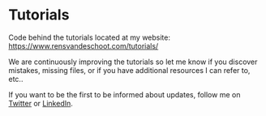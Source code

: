 # Tutorials

Code behind the tutorials located at my website: https://www.rensvandeschoot.com/tutorials/

We are continuously improving the tutorials so let me know if you discover mistakes, missing files, or if you have additional resources I can refer to, etc..

If you want to be the first to be informed about updates, follow me on [Twitter](https://twitter.com/RensvdSchoot) or [LinkedIn](https://www.linkedin.com/rensvandeschoot/).
